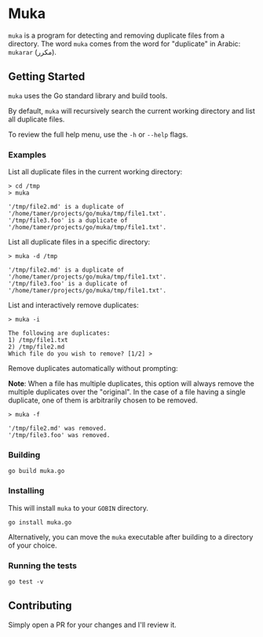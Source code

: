 # Muka

`muka` is a program for detecting and removing duplicate files from a directory. The word `muka` comes from the word for "duplicate" in Arabic: `mukarar` (مكرر).

## Getting Started

`muka` uses the Go standard library and build tools. 

By default, `muka` will recursively search the current working directory and list all duplicate files.

To review the full help menu, use the `-h` or `--help` flags.

### Examples

List all duplicate files in the current working directory:
```
> cd /tmp
> muka 

'/tmp/file2.md' is a duplicate of '/home/tamer/projects/go/muka/tmp/file1.txt'.
'/tmp/file3.foo' is a duplicate of '/home/tamer/projects/go/muka/tmp/file1.txt'.
```

List all duplicate files in a specific directory:
```
> muka -d /tmp

'/tmp/file2.md' is a duplicate of '/home/tamer/projects/go/muka/tmp/file1.txt'.
'/tmp/file3.foo' is a duplicate of '/home/tamer/projects/go/muka/tmp/file1.txt'.
```

List and interactively remove duplicates:
```
> muka -i

The following are duplicates:
1) /tmp/file1.txt
2) /tmp/file2.md
Which file do you wish to remove? [1/2] >
```

Remove duplicates automatically without prompting:

__Note__: When a file has multiple duplicates, this option will always remove the multiple duplicates over the "original". In the case of a file having a single duplicate, one of them is arbitrarily chosen to be removed.
```
> muka -f

'/tmp/file2.md' was removed.
'/tmp/file3.foo' was removed.
```

### Building

`go build muka.go`

### Installing

This will install `muka` to your `GOBIN` directory.

`go install muka.go`

Alternatively, you can move the `muka` executable after building to a directory of your choice.

### Running the tests

`go test -v`

## Contributing

Simply open a PR for your changes and I'll review it.